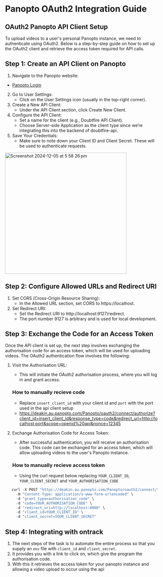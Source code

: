 # Panopto OAuth2 Integration Guide
## OAuth2 Panopto API Client Setup
To upload videos to a user's personal Panopto instance, we need to authenticate using OAuth2. Below is a step-by-step guide on how to set up the OAuth2 client and retrieve the access token required for API calls.

## Step 1: Create an API Client on Panopto
1. Navigate to the Panopto website:
- [Panopto Login](https://deakin.au.panopto.com/Panopto/Pages/Home.aspx)

2. Go to User Settings:
   - Click on the User Settings icon (usually in the top-right corner).
3. Create a New API Client:
     - Under the API Client section, click Create New Client.
4. Configure the API Client:
    - Set a name for the client (e.g., Doubtfire API Client).
    - Choose Server-side Application as the client type since we’re integrating this into the backend of doubtfire-api.
5. Save Your Credentials:
    - Make sure to note down your Client ID and Client Secret. These will be used to authenticate requests.

<img width="400" alt="Screenshot 2024-12-05 at 5 58 26 pm" src="https://github.com/user-attachments/assets/26e91cd0-c986-4c32-88e4-c111283f4650">

## Step 2: Configure Allowed URLs and Redirect URI
1. Set CORS (Cross-Origin Resource Sharing):
    - In the Allowed URL section, set CORS to https://localhost.
2. Set Redirect URI:
    - Set the Redirect URI to http://localhost:9127/redirect.
    - The port number 9127 is arbitrary and is used for local development.

## Step 3: Exchange the Code for an Access Token
Once the API client is set up, the next step involves exchanging the authorisation code for an access token, which will be used for uploading videos. The OAuth2 authentication flow involves the following:

1. Visit the Authorisation URL:

   - This will initiate the OAuth2 authorisation process, where you will log in and grant access.
     
   ### How to manually recieve code

   - Replace `insert_client_id` with your client id and `port` with the port used in the api client setup
   - https://deakin.au.panopto.com/Panopto/oauth2/connect/authorize?client_id=insert_client_id&response_type=code&redirect_uri=http://localhost:port&scope=openid%20api&nonce=12345
  

3. Exchange Authorisation Code for Access Token:

   - After successful authentication, you will receive an authorisation code. This code can be exchanged for an access token, which will allow uploading videos to the user's Panopto instance.
  
   ### How to manually recieve access token

   - Using the curl request below replacing `YOUR_CLIENT_ID`, `YOUR_CLIENT_SECRET` and `YOUR_AUTHORISATION_CODE`

``` Typescript
   curl -X POST "https://deakin.au.panopto.com/Panopto/oauth2/connect/token" \
     -H "Content-Type: application/x-www-form-urlencoded" \
     -d "grant_type=authorisation_code" \
     -d "code=YOUR_AUTHORISATION_CODE" \
     -d "redirect_uri=http://localhost:8000" \
     -d "client_id=YOUR_CLIENT_ID" \
     -d "client_secret=YOUR_CLIENT_SECRET"
```

## Step 4: Integrating with ontrack
1. The next steps of the task is to automate the entire process so that you supply an `env` file with `client_id` and `client_secret`.
2. It provides you with a link to click on, which give the program the authorisation code.
3. With this it retrieves the access token for your panopto instance and allowing a video upload to occur using the api

